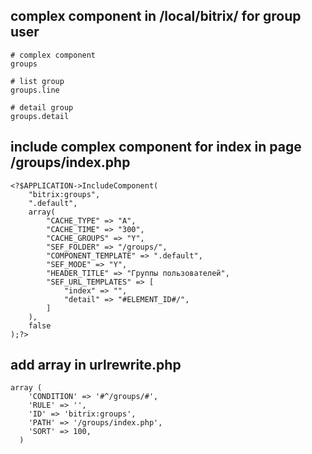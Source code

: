 ## complex component in /local/bitrix/ for group user
```
# complex component
groups

# list group
groups.line

# detail group
groups.detail
```

## include complex component for index in page /groups/index.php
```
<?$APPLICATION->IncludeComponent(
	"bitrix:groups",
	".default",
	array(
		"CACHE_TYPE" => "A",
		"CACHE_TIME" => "300",
		"CACHE_GROUPS" => "Y",
		"SEF_FOLDER" => "/groups/",
		"COMPONENT_TEMPLATE" => ".default",
		"SEF_MODE" => "Y",
		"HEADER_TITLE" => "Группы пользователей",
		"SEF_URL_TEMPLATES" => [
			"index" => "",
			"detail" => "#ELEMENT_ID#/",
		]
	),
	false
);?>
```

## add array in urlrewrite.php

```
array (
    'CONDITION' => '#^/groups/#',
    'RULE' => '',
    'ID' => 'bitrix:groups',
    'PATH' => '/groups/index.php',
    'SORT' => 100,
  )
```